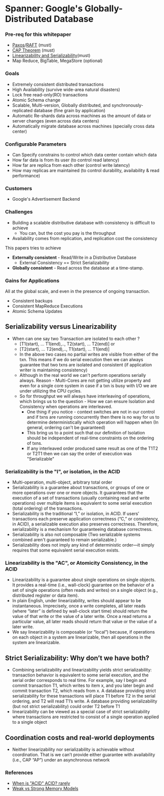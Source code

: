 
# Spanner: Google's Globally-Distributed Database


### Pre-req for this whitepaper 
- [Paxos](https://lamport.azurewebsites.net/pubs/paxos-simple.pdf)/[RAFT](https://github.com/souraavv/whitepapers-and-books/blob/main/whitepapers/raft.md) (must)
- [CAP Theorem](https://groups.csail.mit.edu/tds/papers/Gilbert/Brewer2.pdf) (must)
- [Linearizability and Serializability](http://www.bailis.org/blog/linearizability-versus-serializability/)(must)
- Map Reduce, BigTable, MegaStore (optional) 

### Goals
- Extremely consistent distributed transactions
- High Availability (survive wide-area natural disasters)
- Lock free read-only(RO) transactions 
- Atomic Schema change
- Scalable, Multi-version, Globally distributed, and synchronously-replicated database (fine grain by application)
- Automatic Re-shards data across machines as the amount of data or server changes (even across data centers)
- Automatically migrate database across machines (specially cross data center)

### Configurable Parameters
- Can Specify constrains to control which data center contain which data
- How far data is from its user (to control read latency)
- How far are replica from each other (control write latency)
- How may replicas are maintained (to control durability, availability & read performance)

### Customers 
- Google's Advertisement Backend

### Challenges
- Building a scalable distributive database with consistency is difficult to achieve
  - You can, but the cost you pay is the throughput
- Availability comes from replication, and replication cost the consistency
  
This papers tries to achieve 
- **Externally consistent** - Read/Write in a Distributive Database
  - External Consistency == Strict Serializability 
- **Globally consistent** - Read across the database at a time-stamp.

### Gains for Applications

All at the global scale, and even in the presence of ongoing transaction.

- Consistent backups
- Consistent MapReduce Executions
- Atomic Schema Updates

## Serializability versus Linearizability

- When can one say two Transaction are isolated to each other ? 
  - [T1(start), ... T1(end),.., T2(start), ... T2(end)] or
  - [T2(start), ... T2(end),.., T1(start), ... T1(end)]
  - In the above two cases no partial writes are visible from either of the txn. This means if we do serial execution then we can always guarantee that two txns are isolated and consistent (if application writer is maintaining consistency)
  - Although in the real world we can't perform operations serially always. Reason - Multi-Cores are not getting utilize property and even for a single core system in case if a txn is busy with I/O we are under utilizing the CPU cycles.
  - So for throughput we will always have interleaving of operations, which brings us to the question - How we can ensure Isolation and Consistency when operations are interleaved.
    - One thing if you notice - context switches are not in our control and if txns are running concurrently then there is no way for us to determine deterministically which operation will happen when (In general, ordering can't be guaranteed)
    - This bring us to a point such that our definition of Isolation should be independent of real-time constraints on the ordering of txns. 
    - If any interleaved order produced same result as one of the T1T2 or T2T1 then we can say the order of execution was "Serializable"

### Serializability is the "I", or isolation, in the ACID
- Multi-operation, multi-object, arbitrary total order
- Serializability is a guarantee about transactions, or groups of one or more operations over one or more objects. It guarantees that the execution of a set of transactions (usually containing read and write operations) over multiple items is equivalent to some serial execution (total ordering) of the transactions.
- Serializability is the traditional “I,” or isolation, in ACID. If users’ transactions each preserve application correctness (“C,” or consistency, in ACID), a serializable execution also preserves correctness. Therefore, serializability is a mechanism for guaranteeing database correctness.
- Serializability is also not composable (Two serializable systems combined aren't guaranteed to remain serializable.)
- Serializability does not imply any kind of deterministic order—it simply requires that some equivalent serial execution exists.

### Linearizability is the "AC", or Atomicity Consistency, in the ACID
- Linearizability is a guarantee about single operations on single objects. It provides a real-time (i.e., wall-clock) guarantee on the behavior of a set of single operations (often reads and writes) on a single object (e.g., distributed register or data item).
- In plain English, under linearizability, writes should appear to be instantaneous. Imprecisely, once a write completes, all later reads (where “later” is defined by wall-clock start time) should return the value of that write or the value of a later write. Once a read returns a particular value, all later reads should return that value or the value of a later write.
- We say linearizability is composable (or “local”) because, if operations on each object in a system are linearizable, then all operations in the system are linearizable.


## Strict Serializability: Why don’t we have both?

- Combining serializability and linearizability yields strict serializability: transaction behavior is equivalent to some serial execution, and the serial order corresponds to real time. For example, say I begin and commit transaction T1, which writes to item x, and you later begin and commit transaction T2, which reads from x. A database providing strict serializability for these transactions will place T1 before T2 in the serial ordering, and T2 will read T1’s write. A database providing serializability (but not strict serializability) could order T2 before T1
- linearizability can be viewed as a special case of strict serializability where transactions are restricted to consist of a single operation applied to a single object

## Coordination costs and real-world deployments
- Neither linearizability nor serializability is achievable without coordination. That is we can’t provide either guarantee with availability (i.e., CAP “AP”) under an asynchronous network


### References

- [When is "ACID" ACID? rarely](http://www.bailis.org/blog/when-is-acid-acid-rarely/)
- [Weak vs Strong Memory Models](https://preshing.com/20120930/weak-vs-strong-memory-models/)
